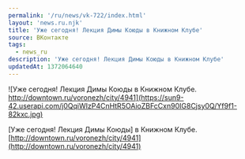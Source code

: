 ```yaml
---
permalink: '/ru/news/vk-722/index.html'
layout: 'news.ru.njk'
title: 'Уже сегодня! Лекция Димы Коюды в Книжном Клубе'
source: ВКонтакте
tags:
  - news_ru
description: 'Уже сегодня! Лекция Димы Коюды в Книжном Клубе'
updatedAt: 1372064640
---
```

![Уже сегодня! Лекция Димы Коюды в Книжном Клубе. http://downtown.ru/voronezh/city/4941](https://sun9-42.userapi.com/j0QqiWIzP4CnHtR5OAioZBFcCxn90IG8Cjsy0Q/Yf9f1-82kxc.jpg)

[Уже сегодня! Лекция Димы Коюды] в Книжном Клубе.
[http://downtown.ru/voronezh/city/4941](http://downtown.ru/voronezh/city/4941)
